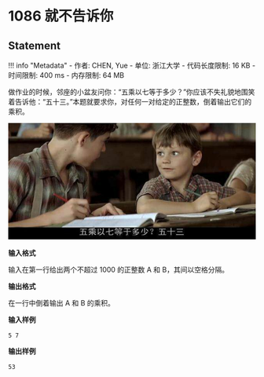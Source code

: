 
# 1086 就不告诉你

## Statement

!!! info "Metadata"
    - 作者: CHEN, Yue
    - 单位: 浙江大学
    - 代码长度限制: 16 KB
    - 时间限制: 400 ms
    - 内存限制: 64 MB

做作业的时候，邻座的小盆友问你：“五乘以七等于多少？”你应该不失礼貌地围笑着告诉他：“五十三。”本题就要求你，对任何一对给定的正整数，倒着输出它们的乘积。

![53.jpg](./statement-assets/0c3a4497-27c3-45ea-9c8e-5a1ab2df48af.jpg)


**输入格式**

输入在第一行给出两个不超过 1000 的正整数 A 和 B，其间以空格分隔。

**输出格式**

在一行中倒着输出 A 和 B 的乘积。

**输入样例**
```plaintext
5 7
```

**输出样例**
```plaintext
53
```

